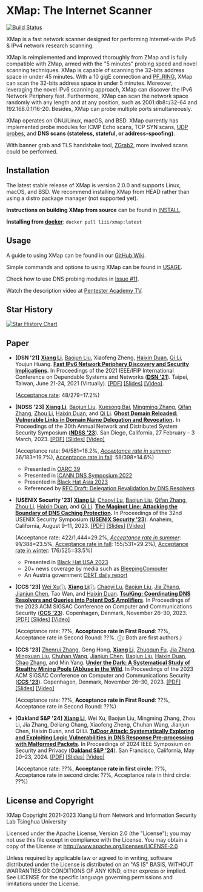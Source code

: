 XMap: The Internet Scanner
==========================
[![Build Status](https://travis-ci.com/idealeer/xmap.svg?token=Si5TyFph867jMev16gn1&branch=master)](https://travis-ci.com/idealeer/xmap)

XMap is a fast network scanner designed for performing Internet-wide IPv6 & IPv4 network research scanning.

XMap is reimplemented and improved thoroughly from ZMap and is fully compatible with ZMap, armed with the "5 minutes" probing speed and novel scanning techniques. XMap is capable of scanning the 32-bits address space in under 45 minutes. With a 10 gigE connection and [PF_RING](http://www.ntop.org/products/packet-capture/pf_ring/), XMap can scan the 32-bits address space in under 5 minutes. Moreover, leveraging the novel IPv6 scanning approach, XMap can discover the IPv6 Network Periphery fast. Furthermore, XMap can scan the network space randomly with any length and at any position, such as 2001:db8::/32-64 and 192.168.0.1/16-20. Besides, XMap can probe multiple ports simultaneously.

XMap operates on GNU/Linux, macOS, and BSD. XMap currently has implemented probe modules for ICMP Echo scans, TCP SYN scans, [UDP probes](https://github.com/idealeer/xmap/blob/master/examples/udp-probes/README), and **DNS scans (stateless, stateful, or address-spoofing)**.

With banner grab and TLS handshake tool, [ZGrab2](https://github.com/zmap/zgrab2), more involved scans could be performed.

Installation
------------

The latest stable release of XMap is version 2.0.0 and supports Linux, macOS, and BSD. We recommend installing XMap from HEAD rather than using a distro package manager (not supported yet).

**Instructions on building XMap from source** can be found in [INSTALL](https://github.com/idealeer/xmap/blob/master/INSTALL.md).

**Installing from [docker](https://hub.docker.com/r/liii/xmap)**: `docker pull liii/xmap:latest`

Usage
-----

A guide to using XMap can be found in our [GitHub Wiki](https://github.com/idealeer/xmap/wiki).

Simple commands and options to using XMap can be found in [USAGE](https://github.com/idealeer/xmap/blob/master/src/xmap.1.ronn).

Check how to use DNS probing modules in [Issue #11](https://github.com/idealeer/xmap/issues/11).

Watch the description video at [Pentester Academy TV](https://www.youtube.com/watch?v=wgdFham6P2Y).

## Star History

[![Star History Chart](https://api.star-history.com/svg?repos=idealeer/xmap&type=Date)](https://star-history.com/#idealeer/xmap&Date)

## Paper

- **\[DSN '21\]** **[Xiang Li](https://netsec.ccert.edu.cn/people/lx19)**, [Baojun Liu](https://netsec.ccert.edu.cn/people/lbj20/), Xiaofeng Zheng, [Haixin Duan](https://netsec.ccert.edu.cn/people/duanhx/), [Qi Li](https://netsec.ccert.edu.cn/people/qli/), Youjun Huang. **[Fast IPv6 Network Periphery Discovery and Security Implications](https://lixiang521.com/publication/dsn21/).** In Proceedings of the 2021 IEEE/IFIP International Conference on Dependable Systems and Networks (**[DSN '21](http://dsn2021.ntu.edu.tw/)**). Taipei, Taiwan, June 21-24, 2021 (Virtually). [\[PDF\]](https://idealeer.github.io/publication/dsn21/dsn21-paper-li.pdf) [\[Slides\]](https://idealeer.github.io/publication/dsn21/dsn21-slides-li.pdf) [\[Video\]](https://www.youtube.com/watch?v=aMlo_91-RlY).

  ([Acceptance rate](https://dsn21.hotcrp.com/): 48/279=17.2%)

- **\[NDSS '23\]** **[Xiang Li](https://netsec.ccert.edu.cn/people/lx19)**, [Baojun Liu](https://netsec.ccert.edu.cn/people/lbj20), [Xuesong Bai](https://faculty.sites.uci.edu/zhouli/research/), [Mingming Zhang](https://netsec.ccert.edu.cn/people/zmm18), [Qifan Zhang](https://faculty.sites.uci.edu/zhouli/research/), [Zhou Li](https://faculty.sites.uci.edu/zhouli/), [Haixin Duan](https://netsec.ccert.edu.cn/people/duanhx/), and [Qi Li](https://netsec.ccert.edu.cn/people/qli/). **[Ghost Domain Reloaded: Vulnerable Links in Domain Name Delegation and Revocation](https://lixiang521.com/publication/ndss23/).** In Proceedings of the 30th Annual Network and Distributed System Security Symposium (**[NDSS '23](https://www.ndss-symposium.org/ndss2023/)**). San Diego, California, 27 February – 3 March, 2023. [\[PDF\]](https://lixiang521.com/publication/ndss23/ndss23-li-phoenix.pdf) [\[Slides\]](https://lixiang521.com/publication/ndss23/ndss23-li-phoenix-slides.pdf) [\[Video\]]()

  (Acceptance rate: 94/581=16.2%, [*Acceptance rate in summer*](https://ndss23-summer.hotcrp.com/): 36/183=19.7%), [Acceptance rate in fall](https://ndss23-fall.hotcrp.com/): 58/398=14.6%)

  * Presented in [OARC 39](https://indico.dns-oarc.net/event/44/contributions/953/)
  * Presented in [ICANN DNS Symposium 2022](https://www.icann.org/ids)
  * Presented in [Black Hat Asia 2023](https://www.blackhat.com/asia-23/)
  * Referenced by [RFC Draft: Delegation Revalidation by DNS Resolvers](https://datatracker.ietf.org/doc/html/draft-ietf-dnsop-ns-revalidation-04)

- **\[USENIX Security '23\]** **[Xiang Li](https://netsec.ccert.edu.cn/people/lx19)**, [Chaoyi Lu](https://netsec.ccert.edu.cn/eng/people/lcy17), [Baojun Liu](https://netsec.ccert.edu.cn/people/lbj20), [Qifan Zhang](https://faculty.sites.uci.edu/zhouli/research/), [Zhou Li](https://faculty.sites.uci.edu/zhouli/), [Haixin Duan](https://netsec.ccert.edu.cn/people/duanhx/), and [Qi Li](https://netsec.ccert.edu.cn/people/qli/). **[The Maginot Line: Attacking the Boundary of DNS Caching Protection](https://lixiang521.com/publication/security23/).** In Proceedings of the 32nd USENIX Security Symposium (**[USENIX Security '23](https://www.usenix.org/conference/usenixsecurity23/)**). Anaheim, California, August 9–11, 2023. [\[PDF\]](https://lixiang521.com/publication/security23/usenix23-li-maginot.pdf) [\[Slides\]](https://lixiang521.com/publication/security23/usenix23-li-slides.pdf) [\[Video\]]()

  (Acceptance rate: 422/1,444=29.2%, [*Acceptance rate in summer*](https://sec23summer.usenix.hotcrp.com/): 91/388=23.5%, [Acceptance rate in fall](https://sec23fall.usenix.hotcrp.com/): 155/531=29.2%), [Acceptance rate in winter](https://sec23winter.usenix.hotcrp.com/): 176/525=33.5%)

  * Presented in [Black Hat USA 2023](https://www.blackhat.com/us-23/briefings/schedule/index.html#maginotdns-attacking-the-boundary-of-dns-caching-protection-31901)
  * 20+ news coverage by media such as [BleepingComputer](https://www.bleepingcomputer.com/news/security/maginotdns-attacks-exploit-weak-checks-for-dns-cache-poisoning/)
  * An Austria government [CERT daily report](https://www.govcert.gv.at/cert-tagesmeldungen.html?detail=entry-0)

- **\[CCS '23\]** [Wei Xu](https://netsec.ccert.edu.cn/people/xuw21)ⓘ, [**Xiang Li**](https://netsec.ccert.edu.cn/people/lx19)ⓘ, [Chaoyi Lu](https://netsec.ccert.edu.cn/eng/people/lcy17), [Baojun Liu](https://netsec.ccert.edu.cn/people/baojun/), [Jia Zhang](https://netsec.ccert.edu.cn/people/jiazhang/), [Jianjun Chen](https://netsec.ccert.edu.cn/people/jianjun/), Tao Wan, and [Haixin Duan](https://netsec.ccert.edu.cn/people/duanhx/). [**TsuKing: Coordinating DNS Resolvers and Queries into Potent DoS Amplifiers**](https://lixiang521.com/publication/ccs23/). In Proceedings of the 2023 ACM SIGSAC Conference on Computer and Communications Security ([**CCS '23**](https://www.sigsac.org/ccs/CCS2023/)). Copenhagen, Denmark, November 26–30, 2023. [\[PDF\]]() [\[Slides\]]() [\[Video\]]()

  (Acceptance rate: ??%, **Acceptance rate in First Round**: ??%, Acceptance rate in Second Round: ??%. ⓘ: Both are first authors.)

- **\[CCS '23\]** [Zhenrui Zhang](https://netsec.ccert.edu.cn/people/zzr21), Geng Hong, **[Xiang Li](https://netsec.ccert.edu.cn/people/lx19)**, [Zhuoqun Fu](https://netsec.ccert.edu.cn/people/fzq20), [Jia Zhang](https://netsec.ccert.edu.cn/people/jiazhang/), [Mingxuan Liu](https://netsec.ccert.edu.cn/people/liumx18), [Chuhan Wang](https://netsec.ccert.edu.cn/people/wch), [Jianjun Chen](https://netsec.ccert.edu.cn/people/jianjun/), [Baojun Liu](https://netsec.ccert.edu.cn/people/baojun/), [Haixin Duan](https://netsec.ccert.edu.cn/people/duanhx/), [Chao Zhang](https://netsec.ccert.edu.cn/people/chaoz/), and Min Yang. **[Under the Dark: A Systematical Study of Stealthy Mining Pools (Ab)use in the Wild](https://lixiang521.com/publication/ccs23-2/)**. In Proceedings of the 2023 ACM SIGSAC Conference on Computer and Communications Security (**[CCS '23](https://www.sigsac.org/ccs/CCS2023/)**). Copenhagen, Denmark, November 26–30, 2023. [\[PDF\]]() [\[Slides\]]() [\[Video\]]()

  (Acceptance rate: ??%, **Acceptance rate in First Round**: ??%, Acceptance rate in Second Round: ??%)

- **\[Oakland S&P '24\]** **[Xiang Li](https://lixiang521.com/)**, Wei Xu, Baojun Liu, Mingming Zhang, Zhou Li, Jia Zhang, Deliang Chang, Xiaofeng Zheng, Chuhan Wang, Jianjun Chen, Haixin Duan, and Qi Li. **[TuDoor Attack: Systematically Exploring and Exploiting Logic Vulnerabilities in DNS Response Pre-processing with Malformed Packets](https://lixiang521.com/publication/oakland24/)**. In Proceedings of 2024 IEEE Symposium on Security and Privacy (**[Oakland S&P '24](https://sp2024.ieee-security.org/cfpapers.html)**). San Francisco, California, May 20–23, 2024. [\[PDF\]]() [\[Slides\]]() [\[Video\]]()

  (Acceptance rate: ??%, **Acceptance rate in first circle**: ??%, Acceptance rate in second circle: ??%, Acceptance rate in third circle: ??%)

License and Copyright
---------------------

XMap Copyright 2021-2023 Xiang Li from Network and Information Security Lab Tsinghua University

Licensed under the Apache License, Version 2.0 (the "License"); you may not use
this file except in compliance with the License. You may obtain a copy of the
License at http://www.apache.org/licenses/LICENSE-2.0

Unless required by applicable law or agreed to in writing, software distributed
under the License is distributed on an "AS IS" BASIS, WITHOUT WARRANTIES OR
CONDITIONS OF ANY KIND, either express or implied. See LICENSE for the specific
language governing permissions and limitations under the License.
